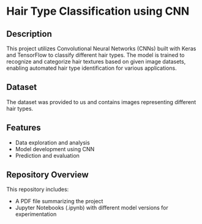 # Hair Type Classification using CNN

## Description
This project utilizes Convolutional Neural Networks (CNNs) built with Keras and TensorFlow to classify different hair types. The model is trained to recognize and categorize hair textures based on given image datasets, enabling automated hair type identification for various applications.

## Dataset
The dataset was provided to us and contains images representing different hair types.

## Features
- Data exploration and analysis
- Model development using CNN
- Prediction and evaluation

## Repository Overview
This repository includes:
- A PDF file summarizing the project
- Jupyter Notebooks (.ipynb) with different model versions for experimentation
